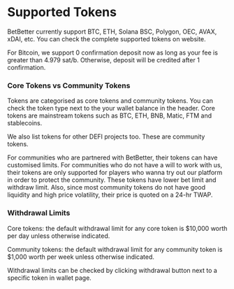 # Supported Tokens

BetBetter currently support BTC, ETH, Solana BSC, Polygon, OEC, AVAX, xDAI, etc. You can check the complete supported tokens on website.&#x20;

For Bitcoin, we support 0 confirmation deposit now as long as your fee is greater than 4.979 sat/b. Otherwise, deposit will be credited after 1 confirmation.&#x20;

### Core Tokens vs Community Tokens

Tokens are categorised as core tokens and community tokens. You can check the token type next to the your wallet balance in the header. Core tokens are mainstream tokens such as BTC, ETH, BNB, Matic, FTM and stablecoins.&#x20;

We also list tokens for other DEFI projects too. These are community tokens.&#x20;

For communities who are partnered with BetBetter, their tokens can have customised limits. For communities who do not have a will to work with us, their tokens are only supported for players who wanna try out our platform in order to protect the community. These tokens have lower bet limit and withdraw limit. Also, since most community tokens do not have good liquidity and high price volatility, their price is quoted on a 24-hr TWAP.

### Withdrawal Limits

Core tokens: the default withdrawal limit for any core token is $10,000 worth per day unless otherwise indicated.

Community tokens: the default withdrawal limit for any community token is $1,000 worth per week unless otherwise indicated.

Withdrawal limits can be checked by clicking withdrawal button next to a specific token in wallet page.&#x20;
